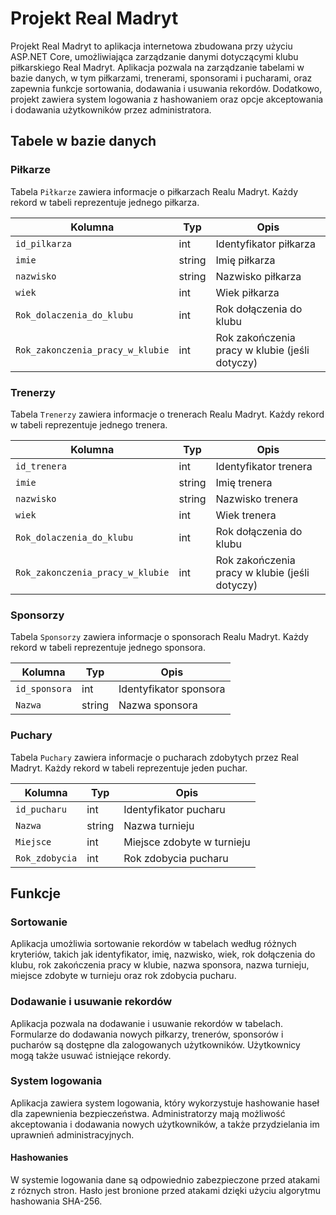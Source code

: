 # Projekt Real Madryt

Projekt Real Madryt to aplikacja internetowa zbudowana przy użyciu ASP.NET Core, umożliwiająca zarządzanie danymi dotyczącymi klubu piłkarskiego Real Madryt. Aplikacja pozwala na zarządzanie tabelami w bazie danych, w tym piłkarzami, trenerami, sponsorami i pucharami, oraz zapewnia funkcje sortowania, dodawania i usuwania rekordów. Dodatkowo, projekt zawiera system logowania z hashowaniem oraz opcje akceptowania i dodawania użytkowników przez administratora.

## Tabele w bazie danych

### Piłkarze

Tabela `Piłkarze` zawiera informacje o piłkarzach Realu Madryt. Każdy rekord w tabeli reprezentuje jednego piłkarza.

| Kolumna                       | Typ    | Opis                                      |
|-------------------------------|--------|-------------------------------------------|
| `id_pilkarza`                 | int    | Identyfikator piłkarza                    |
| `imie`                        | string | Imię piłkarza                             |
| `nazwisko`                    | string | Nazwisko piłkarza                         |
| `wiek`                        | int    | Wiek piłkarza                             |
| `Rok_dolaczenia_do_klubu`     | int    | Rok dołączenia do klubu                   |
| `Rok_zakonczenia_pracy_w_klubie` | int | Rok zakończenia pracy w klubie (jeśli dotyczy) |

### Trenerzy

Tabela `Trenerzy` zawiera informacje o trenerach Realu Madryt. Każdy rekord w tabeli reprezentuje jednego trenera.

| Kolumna                       | Typ    | Opis                                      |
|-------------------------------|--------|-------------------------------------------|
| `id_trenera`                  | int    | Identyfikator trenera                     |
| `imie`                        | string | Imię trenera                              |
| `nazwisko`                    | string | Nazwisko trenera                          |
| `wiek`                        | int    | Wiek trenera                              |
| `Rok_dolaczenia_do_klubu`     | int    | Rok dołączenia do klubu                   |
| `Rok_zakonczenia_pracy_w_klubie` | int | Rok zakończenia pracy w klubie (jeśli dotyczy) |

### Sponsorzy

Tabela `Sponsorzy` zawiera informacje o sponsorach Realu Madryt. Każdy rekord w tabeli reprezentuje jednego sponsora.

| Kolumna                       | Typ    | Opis                                      |
|-------------------------------|--------|-------------------------------------------|
| `id_sponsora`                 | int    | Identyfikator sponsora                    |
| `Nazwa`                       | string | Nazwa sponsora                            |

### Puchary

Tabela `Puchary` zawiera informacje o pucharach zdobytych przez Real Madryt. Każdy rekord w tabeli reprezentuje jeden puchar.

| Kolumna                       | Typ    | Opis                                      |
|-------------------------------|--------|-------------------------------------------|
| `id_pucharu`                  | int    | Identyfikator pucharu                     |
| `Nazwa`                       | string | Nazwa turnieju                            |
| `Miejsce`                     | int    | Miejsce zdobyte w turnieju                |
| `Rok_zdobycia`                | int    | Rok zdobycia pucharu                      |

## Funkcje

### Sortowanie

Aplikacja umożliwia sortowanie rekordów w tabelach według różnych kryteriów, takich jak identyfikator, imię, nazwisko, wiek, rok dołączenia do klubu, rok zakończenia pracy w klubie, nazwa sponsora, nazwa turnieju, miejsce zdobyte w turnieju oraz rok zdobycia pucharu.

### Dodawanie i usuwanie rekordów

Aplikacja pozwala na dodawanie i usuwanie rekordów w tabelach. Formularze do dodawania nowych piłkarzy, trenerów, sponsorów i pucharów są dostępne dla zalogowanych użytkowników. Użytkownicy mogą także usuwać istniejące rekordy.

### System logowania

Aplikacja zawiera system logowania, który wykorzystuje hashowanie haseł dla zapewnienia bezpieczeństwa. Administratorzy mają możliwość akceptowania i dodawania nowych użytkowników, a także przydzielania im uprawnień administracyjnych.

#### Hashowanies
W systemie logowania dane są odpowiednio zabezpieczone przed atakami z róznych stron. Hasło jest bronione przed atakami dzięki użyciu algorytmu hashowania SHA-256.
